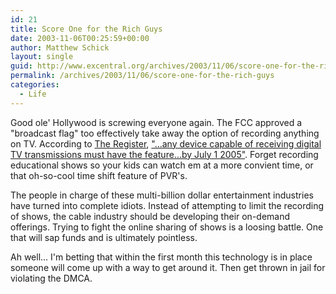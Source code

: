 ```yaml
---
id: 21
title: Score One for the Rich Guys
date: 2003-11-06T00:25:59+00:00
author: Matthew Schick
layout: single
guid: http://www.excentral.org/archives/2003/11/06/score-one-for-the-rich-guys/
permalink: /archives/2003/11/06/score-one-for-the-rich-guys
categories:
  - Life
---
```

Good ole' Hollywood is screwing everyone again.  The FCC approved a "broadcast
flag" too effectively take away the option of recording anything on TV.
According to [The Register](http://www.theregister.co.uk), ["...any device
capable of receiving digital TV transmissions must have the feature...by July 1
2005"](http://www.theregister.co.uk/content/54/33807.html).  Forget recording
educational shows so your kids can watch em at a more convient time, or that
oh-so-cool time shift feature of PVR's.

The people in charge of these multi-billion dollar entertainment industries have
turned into complete idiots.  Instead of attempting to limit the recording of
shows, the cable industry should be developing their on-demand offerings.
Trying to fight the online sharing of shows is a loosing battle.  One that will
sap funds and is ultimately pointless.

Ah well...  I'm betting that within the first month this technology is in place
someone will come up with a way to get around it.  Then get thrown in jail for
violating the DMCA.
